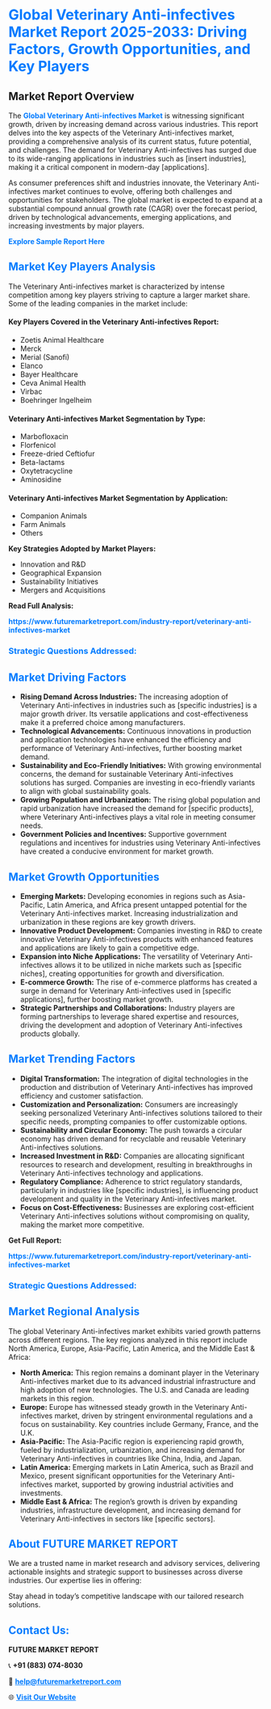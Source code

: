 <h1 style="color: #007BFF;">Global Veterinary Anti-infectives Market Report 2025-2033: Driving Factors, Growth Opportunities, and Key Players</h1>

<section id="overview">
<h2>Market Report Overview</h2>
<p>The <a href="https://www.futuremarketreport.com/industry-report/veterinary-anti-infectives-market" style="color: #007BFF; text-decoration: none;"><strong>Global Veterinary Anti-infectives Market</strong></a> is witnessing significant growth, driven by increasing demand across various industries. This report delves into the key aspects of the Veterinary Anti-infectives market, providing a comprehensive analysis of its current status, future potential, and challenges. The demand for Veterinary Anti-infectives has surged due to its wide-ranging applications in industries such as [insert industries], making it a critical component in modern-day [applications].</p>
<p>As consumer preferences shift and industries innovate, the Veterinary Anti-infectives market continues to evolve, offering both challenges and opportunities for stakeholders. The global market is expected to expand at a substantial compound annual growth rate (CAGR) over the forecast period, driven by technological advancements, emerging applications, and increasing investments by major players.</p>
</section>

<section id="overview">
<p><a href="https://www.futuremarketreport.com/request-sample/reportId=99037" style="color: #007BFF; text-decoration: none;"><strong>Explore Sample Report Here</strong></a></p>
</section>

<section id="key-players">
<h2 style="color: #007BFF;">Market Key Players Analysis</h2>
<p>The Veterinary Anti-infectives market is characterized by intense competition among key players striving to capture a larger market share. Some of the leading companies in the market include:</p>
<h4>Key Players Covered in the Veterinary Anti-infectives Report:</h4>
<ul><li>Zoetis Animal Healthcare</li><li>Merck</li><li>Merial (Sanofi)</li><li>Elanco</li><li>Bayer Healthcare</li><li>Ceva Animal Health</li><li>Virbac</li><li>Boehringer Ingelheim</li></ul>
<h4>Veterinary Anti-infectives Market Segmentation by Type:</h4>
<ul><li>Marbofloxacin</li><li>Florfenicol</li><li>Freeze-dried Ceftiofur</li><li>Beta-lactams</li><li>Oxytetracycline</li><li>Aminosidine</li></ul>

<h4>Veterinary Anti-infectives Market Segmentation by Application:</h4>
<ul><li>Companion Animals</li><li>Farm Animals</li><li>Others</li></ul>
<p><strong>Key Strategies Adopted by Market Players:</strong></p>
<ul>
<li>Innovation and R&D</li>
<li>Geographical Expansion</li>
<li>Sustainability Initiatives</li>
<li>Mergers and Acquisitions</li>
</ul>
</section>

<section>
<p><strong>Read Full Analysis: </strong></p><a href="https://www.futuremarketreport.com/industry-report/veterinary-anti-infectives-market" style="color: #007BFF; text-decoration: none;"><strong>https://www.futuremarketreport.com/industry-report/veterinary-anti-infectives-market</strong></a>
<h3 style="color: #007BFF;">Strategic Questions Addressed:</h3>
</section>

<section id="driving-factors">
<h2 style="color: #007BFF;">Market Driving Factors</h2>
<ul>
<li><strong>Rising Demand Across Industries:</strong> The increasing adoption of Veterinary Anti-infectives in industries such as [specific industries] is a major growth driver. Its versatile applications and cost-effectiveness make it a preferred choice among manufacturers.</li>
<li><strong>Technological Advancements:</strong> Continuous innovations in production and application technologies have enhanced the efficiency and performance of Veterinary Anti-infectives, further boosting market demand.</li>
<li><strong>Sustainability and Eco-Friendly Initiatives:</strong> With growing environmental concerns, the demand for sustainable Veterinary Anti-infectives solutions has surged. Companies are investing in eco-friendly variants to align with global sustainability goals.</li>
<li><strong>Growing Population and Urbanization:</strong> The rising global population and rapid urbanization have increased the demand for [specific products], where Veterinary Anti-infectives plays a vital role in meeting consumer needs.</li>
<li><strong>Government Policies and Incentives:</strong> Supportive government regulations and incentives for industries using Veterinary Anti-infectives have created a conducive environment for market growth.</li>
</ul>
</section>

<section id="growth-opportunities">
<h2 style="color: #007BFF;">Market Growth Opportunities</h2>
<ul>
<li><strong>Emerging Markets:</strong> Developing economies in regions such as Asia-Pacific, Latin America, and Africa present untapped potential for the Veterinary Anti-infectives market. Increasing industrialization and urbanization in these regions are key growth drivers.</li>
<li><strong>Innovative Product Development:</strong> Companies investing in R&D to create innovative Veterinary Anti-infectives products with enhanced features and applications are likely to gain a competitive edge.</li>
<li><strong>Expansion into Niche Applications:</strong> The versatility of Veterinary Anti-infectives allows it to be utilized in niche markets such as [specific niches], creating opportunities for growth and diversification.</li>
<li><strong>E-commerce Growth:</strong> The rise of e-commerce platforms has created a surge in demand for Veterinary Anti-infectives used in [specific applications], further boosting market growth.</li>
<li><strong>Strategic Partnerships and Collaborations:</strong> Industry players are forming partnerships to leverage shared expertise and resources, driving the development and adoption of Veterinary Anti-infectives products globally.</li>
</ul>
</section>

<section id="trending-factors">
<h2 style="color: #007BFF;">Market Trending Factors</h2>
<ul>
<li><strong>Digital Transformation:</strong> The integration of digital technologies in the production and distribution of Veterinary Anti-infectives has improved efficiency and customer satisfaction.</li>
<li><strong>Customization and Personalization:</strong> Consumers are increasingly seeking personalized Veterinary Anti-infectives solutions tailored to their specific needs, prompting companies to offer customizable options.</li>
<li><strong>Sustainability and Circular Economy:</strong> The push towards a circular economy has driven demand for recyclable and reusable Veterinary Anti-infectives solutions.</li>
<li><strong>Increased Investment in R&D:</strong> Companies are allocating significant resources to research and development, resulting in breakthroughs in Veterinary Anti-infectives technology and applications.</li>
<li><strong>Regulatory Compliance:</strong> Adherence to strict regulatory standards, particularly in industries like [specific industries], is influencing product development and quality in the Veterinary Anti-infectives market.</li>
<li><strong>Focus on Cost-Effectiveness:</strong> Businesses are exploring cost-efficient Veterinary Anti-infectives solutions without compromising on quality, making the market more competitive.</li>
</ul>
</section>

<section>
<p><strong>Get Full Report: </strong></p><a href="https://www.futuremarketreport.com/industry-report/veterinary-anti-infectives-market" style="color: #007BFF; text-decoration: none;"><strong>https://www.futuremarketreport.com/industry-report/veterinary-anti-infectives-market</strong></a>
<h3 style="color: #007BFF;">Strategic Questions Addressed:</h3>
</section>


<section id="regional-analysis">
<h2 style="color: #007BFF;">Market Regional Analysis</h2>
<p>The global Veterinary Anti-infectives market exhibits varied growth patterns across different regions. The key regions analyzed in this report include North America, Europe, Asia-Pacific, Latin America, and the Middle East & Africa:</p>
<ul>
<li><strong>North America:</strong> This region remains a dominant player in the Veterinary Anti-infectives market due to its advanced industrial infrastructure and high adoption of new technologies. The U.S. and Canada are leading markets in this region.</li>
<li><strong>Europe:</strong> Europe has witnessed steady growth in the Veterinary Anti-infectives market, driven by stringent environmental regulations and a focus on sustainability. Key countries include Germany, France, and the U.K.</li>
<li><strong>Asia-Pacific:</strong> The Asia-Pacific region is experiencing rapid growth, fueled by industrialization, urbanization, and increasing demand for Veterinary Anti-infectives in countries like China, India, and Japan.</li>
<li><strong>Latin America:</strong> Emerging markets in Latin America, such as Brazil and Mexico, present significant opportunities for the Veterinary Anti-infectives market, supported by growing industrial activities and investments.</li>
<li><strong>Middle East & Africa:</strong> The region’s growth is driven by expanding industries, infrastructure development, and increasing demand for Veterinary Anti-infectives in sectors like [specific sectors].</li>
</ul>
</section>

<footer>
<h2 style="color: #007BFF;">About FUTURE MARKET REPORT</h2>
<p>We are a trusted name in market research and advisory services, delivering actionable insights and strategic support to businesses across diverse industries. Our expertise lies in offering:</p>

<p>Stay ahead in today’s competitive landscape with our tailored research solutions.</p>

<h2 style="color: #007BFF;">Contact Us:</h2>
<p><strong>FUTURE MARKET REPORT</strong></p>
<p>📞 <strong>+91 (883) 074-8030</strong></p>
<p>📧 <strong><a href="mailto:help@futuremarketreport.com" style="color: #007BFF;">help@futuremarketreport.com</a></strong></p>
<p>🌐 <strong><a href="https://www.futuremarketreport.com/" style="color: #007BFF;">Visit Our Website</a></strong></p>
</footer>